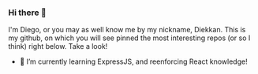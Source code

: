 ### Hi there 👋

I'm Diego, or you may as well know me by my nickname, Diekkan. This is my github, on which you will
see pinned the most interesting repos (or so I think) right below. Take a look!

- 🌱 I’m currently learning ExpressJS, and reenforcing React knowledge!

<!--
**Diekkan/Diekkan** is a ✨ _special_ ✨ repository because its `README.md` (this file) appears on your GitHub profile.

Here are some ideas to get you started:

- 🔭 I’m currently working on ...
- 🌱 I’m currently learning ...
- 👯 I’m looking to collaborate on ...
- 🤔 I’m looking for help with ...
- 💬 Ask me about ...
- 📫 How to reach me: ...
- 😄 Pronouns: ...
- ⚡ Fun fact: ...
-->
